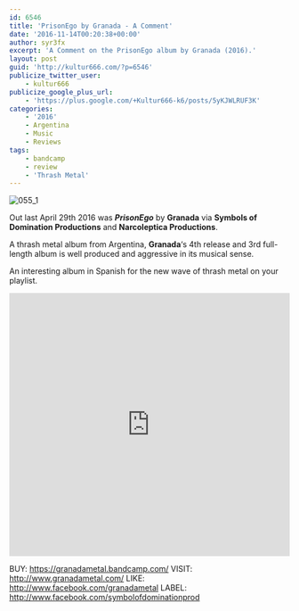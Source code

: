 ```yaml
---
id: 6546
title: 'PrisonEgo by Granada - A Comment'
date: '2016-11-14T00:20:38+00:00'
author: syr3fx
excerpt: 'A Comment on the PrisonEgo album by Granada (2016).'
layout: post
guid: 'http://kultur666.com/?p=6546'
publicize_twitter_user:
    - kultur666
publicize_google_plus_url:
    - 'https://plus.google.com/+Kultur666-k6/posts/5yKJWLRUF3K'
categories:
    - '2016'
    - Argentina
    - Music
    - Reviews
tags:
    - bandcamp
    - review
    - 'Thrash Metal'
---
```


![055_1](http://localhost:8080/wp-content/uploads/2016/11/055_1.jpg)

Out last April 29th 2016 was ***PrisonEgo*** by **Granada** via **Symbols of Domination Productions** and **Narcoleptica Productions**.

A thrash metal album from Argentina, **Granada**‘s 4th release and 3rd full-length album is well produced and aggressive in its musical sense.

An interesting album in Spanish for the new wave of thrash metal on your playlist.

<iframe style="border: 0; width: 100%; height: 472px;" src="https://bandcamp.com/EmbeddedPlayer/album=3746952958/size=large/bgcol=333333/linkcol=e99708/tracklist=false/transparent=true/" seamless></iframe>

BUY: <https://granadametal.bandcamp.com/>
VISIT: <http://www.granadametal.com/>
LIKE: <http://www.facebook.com/granadametal>
LABEL: <http://www.facebook.com/symbolofdominationprod>